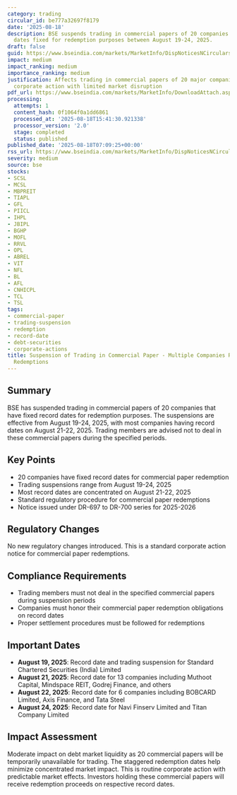 ```yaml
---
category: trading
circular_id: be777a32697f8179
date: '2025-08-18'
description: BSE suspends trading in commercial papers of 20 companies due to record
  dates fixed for redemption purposes between August 19-24, 2025.
draft: false
guid: https://www.bseindia.com/markets/MarketInfo/DispNoticesNCirculars.aspx?Noticeid={A7A29B80-234D-468A-A966-97BB3BA1E20D}&noticeno=20250818-2&dt=08/18/2025&icount=2&totcount=56&flag=0
impact: medium
impact_ranking: medium
importance_ranking: medium
justification: Affects trading in commercial papers of 20 major companies but is routine
  corporate action with limited market disruption
pdf_url: https://www.bseindia.com/markets/MarketInfo/DownloadAttach.aspx?id=20250818-2&attachedId=
processing:
  attempts: 1
  content_hash: 0f1064f0a1dd6861
  processed_at: '2025-08-18T15:41:30.921338'
  processor_version: '2.0'
  stage: completed
  status: published
published_date: '2025-08-18T07:09:25+00:00'
rss_url: https://www.bseindia.com/markets/MarketInfo/DispNoticesNCirculars.aspx?Noticeid={A7A29B80-234D-468A-A966-97BB3BA1E20D}&noticeno=20250818-2&dt=08/18/2025&icount=2&totcount=56&flag=0
severity: medium
source: bse
stocks:
- SCSL
- MCSL
- MBPREIT
- TIAPL
- GFL
- PIICL
- IHPL
- JBIPL
- BGHP
- MOFL
- RRVL
- OPL
- ABREL
- VIT
- NFL
- BL
- AFL
- CNHICPL
- TCL
- TSL
tags:
- commercial-paper
- trading-suspension
- redemption
- record-date
- debt-securities
- corporate-actions
title: Suspension of Trading in Commercial Paper - Multiple Companies Record Date
  Redemptions
---
```


## Summary

BSE has suspended trading in commercial papers of 20 companies that have fixed record dates for redemption purposes. The suspensions are effective from August 19-24, 2025, with most companies having record dates on August 21-22, 2025. Trading members are advised not to deal in these commercial papers during the specified periods.

## Key Points

- 20 companies have fixed record dates for commercial paper redemption
- Trading suspensions range from August 19-24, 2025
- Most record dates are concentrated on August 21-22, 2025
- Standard regulatory procedure for commercial paper redemptions
- Notice issued under DR-697 to DR-700 series for 2025-2026

## Regulatory Changes

No new regulatory changes introduced. This is a standard corporate action notice for commercial paper redemptions.

## Compliance Requirements

- Trading members must not deal in the specified commercial papers during suspension periods
- Companies must honor their commercial paper redemption obligations on record dates
- Proper settlement procedures must be followed for redemptions

## Important Dates

- **August 19, 2025**: Record date and trading suspension for Standard Chartered Securities (India) Limited
- **August 21, 2025**: Record date for 13 companies including Muthoot Capital, Mindspace REIT, Godrej Finance, and others
- **August 22, 2025**: Record date for 6 companies including BOBCARD Limited, Axis Finance, and Tata Steel
- **August 24, 2025**: Record date for Navi Finserv Limited and Titan Company Limited

## Impact Assessment

Moderate impact on debt market liquidity as 20 commercial papers will be temporarily unavailable for trading. The staggered redemption dates help minimize concentrated market impact. This is routine corporate action with predictable market effects. Investors holding these commercial papers will receive redemption proceeds on respective record dates.